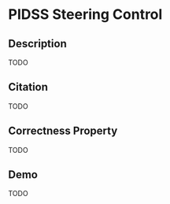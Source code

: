 # PIDSS Steering Control

## Description

TODO

## Citation

TODO

## Correctness Property

TODO

## Demo

TODO